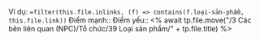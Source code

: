 Ví dụ: `=filter(this.file.inlinks, (f) => contains(f.loại-sản-phẩm, this.file.link))`
Điểm mạnh:: 
Điểm yếu:: <% await tp.file.move("/3 Các bên liên quan (NPC)/Tổ chức/39 Loại sản phẩm/" + tp.file.title) %> 